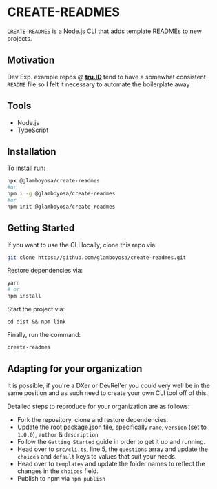 # CREATE-READMES

`CREATE-READMES` is a Node.js CLI that adds template READMEs to new projects.

## Motivation

Dev Exp. example repos @ [**tru.ID**](https://tru.id) tend to have a somewhat consistent `README` file so I felt it necessary to automate the boilerplate away

## Tools

- Node.js
- TypeScript

## Installation

To install run:

```bash
npx @glamboyosa/create-readmes
#or
npm i -g @glamboyosa/create-readmes
#or
npm init @glamboyosa/create-readmes
```

## Getting Started

If you want to use the CLI locally, clone this repo via:

```bash
git clone https://github.com/glamboyosa/create-readmes.git
```

Restore dependencies via:

```bash
yarn
# or
npm install
```

Start the project via:

```
cd dist && npm link
```

Finally, run the command:

```bash
create-readmes
```

## Adapting for your organization

It is possible, if you're a DXer or DevRel'er you could very well be in the same position and as such need to create your own CLI tool off of this.

Detailed steps to reproduce for your organization are as follows:

- Fork the repository, clone and restore dependencies.
- Update the root package.json file, specifically `name`, `version` (set to `1.0.0`), `author` & `description`
- Follow the `Getting Started` guide in order to get it up and running.
- Head over to `src/cli.ts`, line 5, the `questions` array and update the `choices` and `default` keys to values that suit your needs.
- Head over to `templates` and update the folder names to reflect the changes in the `choices` field.
- Publish to npm via `npm publish`
